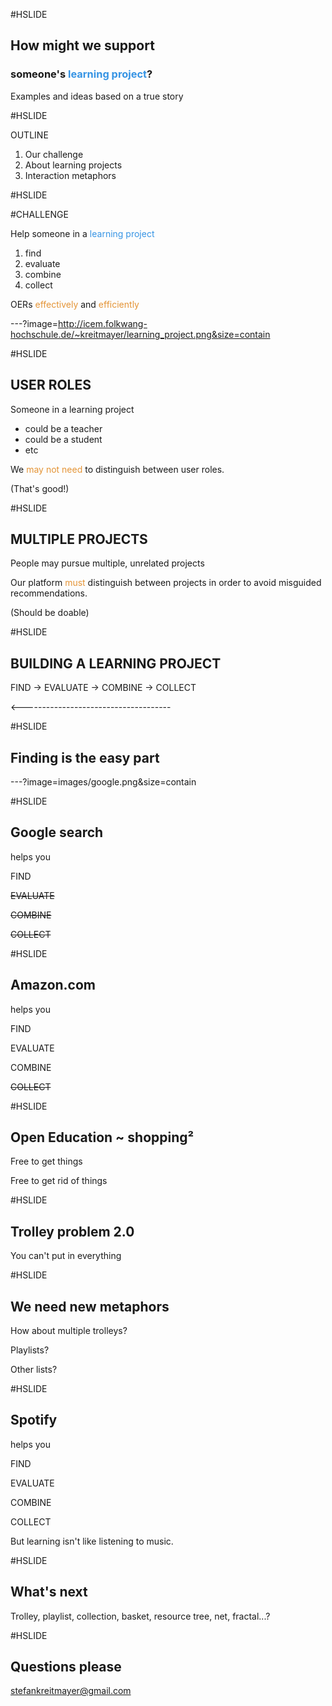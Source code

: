 #HSLIDE

## How might we support
### someone's <span style="color:#3694e4">learning project</span>?

Examples and ideas based on a true story

#HSLIDE

OUTLINE
1. Our challenge
2. About learning projects
3. Interaction metaphors

#HSLIDE

#CHALLENGE

Help someone in a <span style="color:#3694e4">learning project</span>
1. find
2. evaluate
3. combine
4. collect

OERs <span style="color:#e49436">effectively</span> and <span style="color:#e49436">efficiently</span>


---?image=http://icem.folkwang-hochschule.de/~kreitmayer/learning_project.png&size=contain

#HSLIDE

## USER ROLES

Someone in a learning project
* could be a teacher
* could be a student
* etc

We <span style="color:#e49436">may not need</span> to distinguish between user roles.

(That's good!)

#HSLIDE

## MULTIPLE PROJECTS

People may pursue multiple, unrelated projects

Our platform <span style="color:#e49436">must</span> distinguish between projects in order to avoid misguided recommendations.

(Should be doable)

#HSLIDE

## BUILDING A LEARNING PROJECT

FIND -> EVALUATE -> COMBINE -> COLLECT

<-------------------------------------

#HSLIDE

## Finding is the easy part


---?image=images/google.png&size=contain

#HSLIDE

## Google search

helps you

FIND

~~EVALUATE~~

~~COMBINE~~

~~COLLECT~~

#HSLIDE

## Amazon.com

helps you

FIND

EVALUATE

COMBINE

~~COLLECT~~

#HSLIDE

## Open Education ~ shopping²

Free to get things

Free to get rid of things

#HSLIDE

## Trolley problem 2.0

You can't put in everything

#HSLIDE

## We need new metaphors

How about multiple trolleys?

Playlists?

Other lists?

#HSLIDE

## Spotify

helps you

FIND

EVALUATE

COMBINE

COLLECT

But learning isn't like listening to music.

#HSLIDE

## What's next

Trolley, playlist, collection, basket, resource tree, net, fractal...?

#HSLIDE

## Questions please

stefankreitmayer@gmail.com
